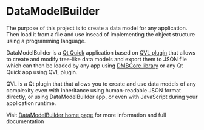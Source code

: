 # DataModelBuilder
The purpose of this project is to create a data model for any application. Then load it from a file and use insead of implementing the object structure using a programming language.

DataModelBuilder is a [Qt Quick](https://doc.qt.io/qt-5/qtquick-index.html) application based on [QVL plugin](https://vllibrary.tech/?page=qvl) that allows to create and modify tree-like data models and export them to JSON file which can then be loaded by any app using [DMBCore library](https://vllibrary.tech/?page=dmbcore) or any Qt Quick app using QVL plugin.

QVL is a Qt plugin that that allows you to create and use data models of any complexity even with inheritance using human-readable JSON format directly, or using DataModelBuilder app, or even with JavaScript during your application runtime. 

Visit [DataModelBuilder home page](https://vllibrary.tech/?page=datamodelbuilder) for more information and full documentation
